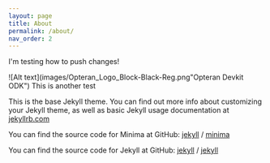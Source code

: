 ```yaml
---
layout: page
title: About
permalink: /about/
nav_order: 2
---
```

I'm testing how to push changes!

![Alt text](images/Opteran_Logo_Block-Black-Reg.png"Opteran Devkit ODK")
This is another test

This is the base Jekyll theme. You can find out more info about customizing your Jekyll theme, as well as basic Jekyll usage documentation at [jekyllrb.com](https://jekyllrb.com/)

You can find the source code for Minima at GitHub:
[jekyll][jekyll-organization] /
[minima](https://github.com/jekyll/minima)

You can find the source code for Jekyll at GitHub:
[jekyll][jekyll-organization] /
[jekyll](https://github.com/jekyll/jekyll)


[jekyll-organization]: https://github.com/jekyll
